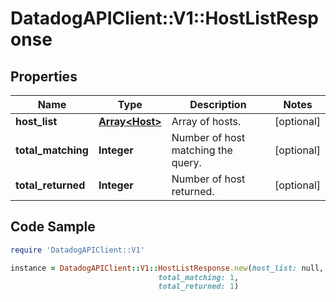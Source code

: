 # DatadogAPIClient::V1::HostListResponse

## Properties

Name | Type | Description | Notes
------------ | ------------- | ------------- | -------------
**host_list** | [**Array&lt;Host&gt;**](Host.md) | Array of hosts. | [optional] 
**total_matching** | **Integer** | Number of host matching the query. | [optional] 
**total_returned** | **Integer** | Number of host returned. | [optional] 

## Code Sample

```ruby
require 'DatadogAPIClient::V1'

instance = DatadogAPIClient::V1::HostListResponse.new(host_list: null,
                                 total_matching: 1,
                                 total_returned: 1)
```


